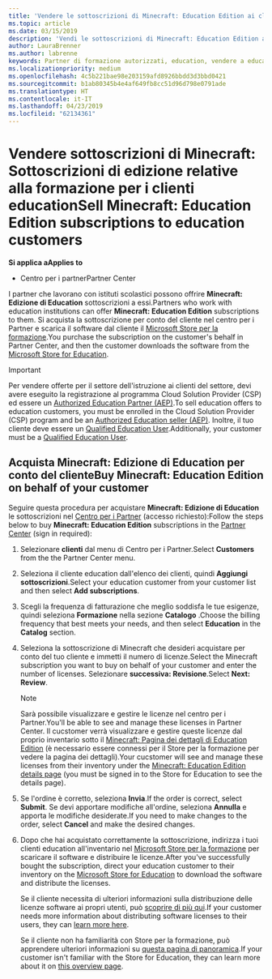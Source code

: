 ```yaml
---
title: 'Vendere le sottoscrizioni di Minecraft: Education Edition ai clienti del settore istruzione'
ms.topic: article
ms.date: 03/15/2019
description: 'Vendi le sottoscrizioni di Minecraft: Education Edition ai clienti qualificati del settore istruzione.'
author: LauraBrenner
ms.author: labrenne
keywords: Partner di formazione autorizzati, education, vendere a education, scuole
ms.localizationpriority: medium
ms.openlocfilehash: 4c5b221bae98e203159afd8926bbdd3d3bbd0421
ms.sourcegitcommit: b1ab80345b4e4af649fb8cc51d96d798e0791ade
ms.translationtype: HT
ms.contentlocale: it-IT
ms.lasthandoff: 04/23/2019
ms.locfileid: "62134361"
---
```

# <a name="sell-minecraft-education-edition-subscriptions-to-education-customers"></a><span data-ttu-id="e7174-104">Vendere sottoscrizioni di Minecraft: Sottoscrizioni di edizione relative alla formazione per i clienti education</span><span class="sxs-lookup"><span data-stu-id="e7174-104">Sell Minecraft: Education Edition subscriptions to education customers</span></span>

<span data-ttu-id="e7174-105">**Si applica a**</span><span class="sxs-lookup"><span data-stu-id="e7174-105">**Applies to**</span></span>

-  <span data-ttu-id="e7174-106">Centro per i partner</span><span class="sxs-lookup"><span data-stu-id="e7174-106">Partner Center</span></span>

<span data-ttu-id="e7174-107">I partner che lavorano con istituti scolastici possono offrire **Minecraft: Edizione di Education** sottoscrizioni a essi.</span><span class="sxs-lookup"><span data-stu-id="e7174-107">Partners who work with education institutions can offer **Minecraft: Education Edition** subscriptions to them.</span></span> <span data-ttu-id="e7174-108">Si acquista la sottoscrizione per conto del cliente nel centro per i Partner e scarica il software dal cliente il [Microsoft Store per la formazione](https://educationstore.microsoft.com).</span><span class="sxs-lookup"><span data-stu-id="e7174-108">You purchase the subscription on the customer's behalf in Partner Center, and then the customer downloads the software from the [Microsoft Store for Education](https://educationstore.microsoft.com).</span></span> 

>[!IMPORTANT]
><span data-ttu-id="e7174-109">Per vendere offerte per il settore dell'istruzione ai clienti del settore, devi avere eseguito la registrazione al programma Cloud Solution Provider (CSP) ed essere un [Authorized Education Partner (AEP)](https://www.mepn.com).</span><span class="sxs-lookup"><span data-stu-id="e7174-109">To sell education offers to education customers, you must be enrolled in the Cloud Solution Provider (CSP) program and be an [Authorized Education seller (AEP)](https://www.mepn.com).</span></span> <span data-ttu-id="e7174-110">Inoltre, il tuo cliente deve essere un [Qualified Education User](https://www.microsoftvolumelicensing.com/DocumentSearch.aspx?Mode=3&DocumentTypeId=7).</span><span class="sxs-lookup"><span data-stu-id="e7174-110">Additionally, your customer must be a [Qualified Education User](https://www.microsoftvolumelicensing.com/DocumentSearch.aspx?Mode=3&DocumentTypeId=7).</span></span>  

 
## <a name="buy-minecraft-education-edition-on-behalf-of-your-customer"></a><span data-ttu-id="e7174-111">Acquista **Minecraft: Edizione di Education** per conto del cliente</span><span class="sxs-lookup"><span data-stu-id="e7174-111">Buy **Minecraft: Education Edition** on behalf of your customer</span></span>

<span data-ttu-id="e7174-112">Seguire questa procedura per acquistare **Minecraft: Edizione di Education** le sottoscrizioni nel [Centro per i Partner](https://partnercenter.microsoft.com/pcv/dashboard/overview
) (accesso richiesto):</span><span class="sxs-lookup"><span data-stu-id="e7174-112">Follow the steps below to buy **Minecraft: Education Edition** subscriptions in the [Partner Center](https://partnercenter.microsoft.com/pcv/dashboard/overview
) (sign in required):</span></span>

  1.  <span data-ttu-id="e7174-113">Selezionare **clienti** dal menu di Centro per i Partner.</span><span class="sxs-lookup"><span data-stu-id="e7174-113">Select **Customers** from the the Partner Center menu.</span></span>
  
  2.  <span data-ttu-id="e7174-114">Seleziona il cliente education dall'elenco dei clienti, quindi **Aggiungi sottoscrizioni**.</span><span class="sxs-lookup"><span data-stu-id="e7174-114">Select your education customer from your customer list and then select **Add subscriptions**.</span></span>
  
  3.  <span data-ttu-id="e7174-115">Scegli la frequenza di fatturazione che meglio soddisfa le tue esigenze, quindi seleziona **Formazione** nella sezione **Catalogo** .</span><span class="sxs-lookup"><span data-stu-id="e7174-115">Choose the billing frequency that best meets your needs, and then select **Education** in the **Catalog** section.</span></span>

  4.  <span data-ttu-id="e7174-116">Seleziona la sottoscrizione di Minecraft che desideri acquistare per conto del tuo cliente e immetti il numero di licenze.</span><span class="sxs-lookup"><span data-stu-id="e7174-116">Select the Minecraft subscription you want to buy on behalf of your customer and enter the number of licenses.</span></span> <span data-ttu-id="e7174-117">Selezionare **successiva: Revisione**.</span><span class="sxs-lookup"><span data-stu-id="e7174-117">Select **Next: Review**.</span></span>

      >[!NOTE]
      ><span data-ttu-id="e7174-118">Sarà possibile visualizzare e gestire le licenze nel centro per i Partner.</span><span class="sxs-lookup"><span data-stu-id="e7174-118">You'll be able to see and manage these licenses in Partner Center.</span></span> <span data-ttu-id="e7174-119">Il cucstomer verrà visualizzare e gestire queste licenze dal proprio inventario sotto il [Minecraft: Pagina dei dettagli di Education Edition](https://educationstore.microsoft.com/en-us/store/details/minecraft-education-edition/9nblggh4r2r6) (è necessario essere connessi per il Store per la formazione per vedere la pagina dei dettagli).</span><span class="sxs-lookup"><span data-stu-id="e7174-119">Your cucstomer will see and manage these licenses from their inventory under the [Minecraft: Education Edition details page](https://educationstore.microsoft.com/en-us/store/details/minecraft-education-edition/9nblggh4r2r6) (you must be signed in to the Store for Education to see the details page).</span></span> 

  5.  <span data-ttu-id="e7174-120">Se l'ordine è corretto, seleziona **Invia**.</span><span class="sxs-lookup"><span data-stu-id="e7174-120">If the order is correct, select **Submit**.</span></span> <span data-ttu-id="e7174-121">Se devi apportare modifiche all'ordine, seleziona **Annulla** e apporta le modifiche desiderate.</span><span class="sxs-lookup"><span data-stu-id="e7174-121">If you need to make changes to the order, select **Cancel** and make the desired changes.</span></span>   

  6.  <span data-ttu-id="e7174-122">Dopo che hai acquistato correttamente la sottoscrizione, indirizza i tuoi clienti education all'inventario nel [Microsoft Store per la formazione](https://educationstore.microsoft.com) per scaricare il software e distribuire le licenze.</span><span class="sxs-lookup"><span data-stu-id="e7174-122">After you've successfully bought the subscription, direct your education customer to their inventory on the [Microsoft Store for Education](https://educationstore.microsoft.com) to download the software and distribute the licenses.</span></span>

      <span data-ttu-id="e7174-123">Se il cliente necessita di ulteriori informazioni sulla distribuzione delle licenze software ai propri utenti, può [scoprire di più qui](https://docs.microsoft.com/education/windows/school-get-minecraft#distribute-minecraft).</span><span class="sxs-lookup"><span data-stu-id="e7174-123">If your customer needs more information about distributing software licenses to their users, they can [learn more here](https://docs.microsoft.com/education/windows/school-get-minecraft#distribute-minecraft).</span></span>  
  
      <span data-ttu-id="e7174-124">Se il cliente non ha familiarità con Store per la formazione, può apprendere ulteriori informazioni su [questa pagina di panoramica](https://docs.microsoft.com/microsoft-store/windows-store-for-business-overview).</span><span class="sxs-lookup"><span data-stu-id="e7174-124">If your customer isn't familiar with the Store for Education, they can learn more about it on [this overview page](https://docs.microsoft.com/microsoft-store/windows-store-for-business-overview).</span></span>  

      

